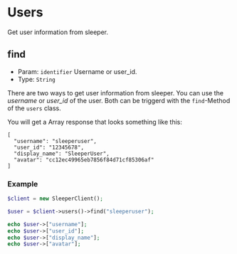 # Users

Get user information from sleeper.

## find

- Param: `identifier` Username or user_id.
- Type: `String`

There are two ways to get user information from sleeper. You can use the *username* or *user_id* of the user.
Both can be triggerd with the `find`-Method of the `users` class.

You will get a Array response that looks something like this:
```
[
  "username": "sleeperuser",
  "user_id": "12345678",
  "display_name": "SleeperUser",
  "avatar": "cc12ec49965eb7856f84d71cf85306af"
]
```

### Example

```php
$client = new SleeperClient();

$user = $client->users()->find("sleeperuser");

echo $user->["username"];
echo $user->["user_id"];
echo $user->["display_name"];
echo $user->["avatar"];
```
